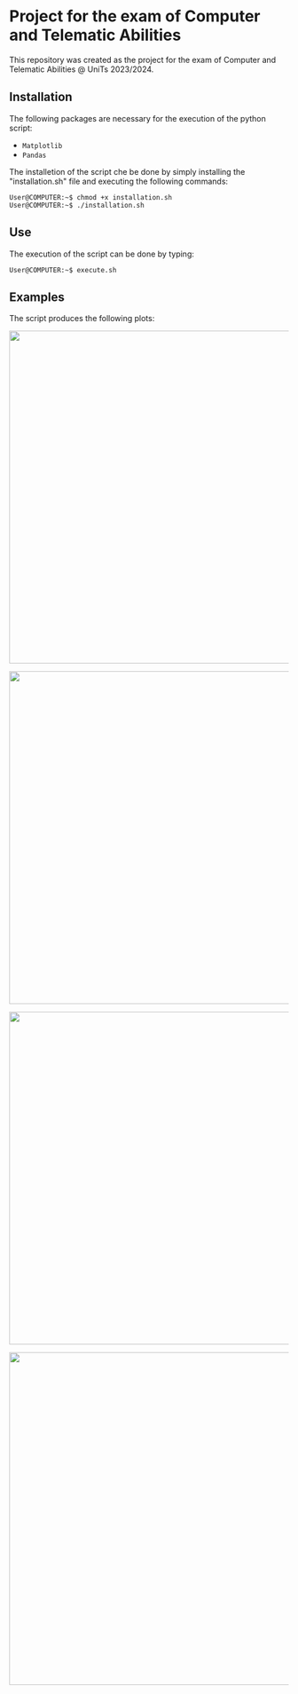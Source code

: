 # Project for the exam of Computer and Telematic Abilities
This repository was created as the project for the exam of Computer and Telematic Abilities @ UniTs 2023/2024.
## Installation
The following packages are necessary for the execution of the python script:
* `Matplotlib`
* `Pandas`

The installetion of the script che be done by simply installing the "installation.sh" file and executing the following commands:
```Console
User@COMPUTER:~$ chmod +x installation.sh
User@COMPUTER:~$ ./installation.sh
```
## Use 
The execution of the script can be done by typing:
```Console
User@COMPUTER:~$ execute.sh
```
## Examples
The script produces the following plots:
<p align="center">
  <img width="600" src="https://github.com/oooidw/Esame_Ab_Inf/blob/main/Images/Scatter.png">
</p>
<p align="center">
  <img width="600" src="https://github.com/oooidw/Esame_Ab_Inf/blob/main/Images/Scatter_optional.png">
</p>
<p align="center">
  <img width="600" src="https://github.com/oooidw/Esame_Ab_Inf/blob/main/Images/Histogram1.png">
</p>
<p align="center">
  <img width="600" src="https://github.com/oooidw/Esame_Ab_Inf/blob/main/Images/Histogram2.png">
</p>
